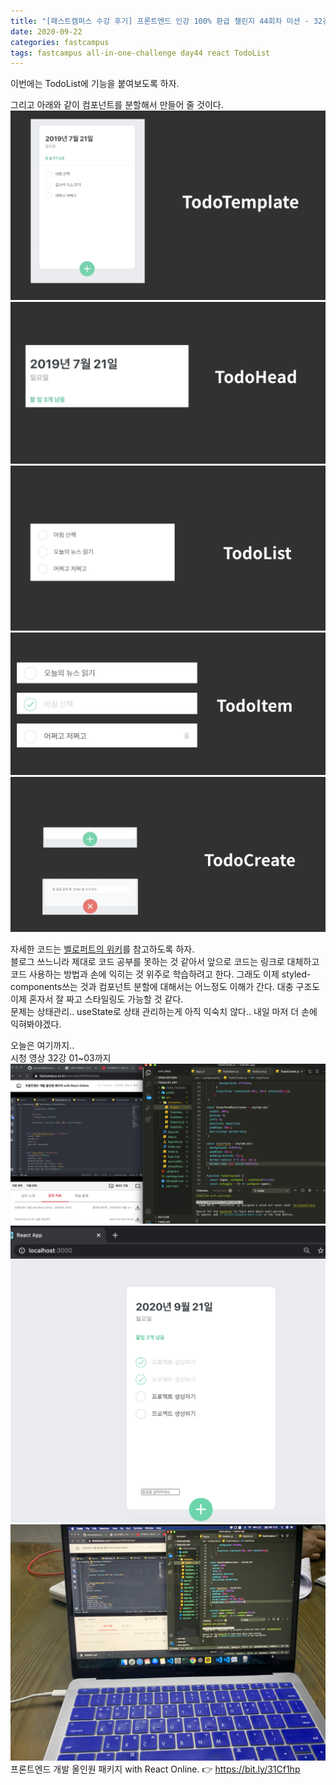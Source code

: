 ```yaml
---
title: "[패스트캠퍼스 수강 후기] 프론트엔드 인강 100% 환급 챌린지 44회차 미션 - 32강 TodoList만들기 2"
date: 2020-09-22
categories: fastcampus
tags: fastcampus all-in-one-challenge day44 react TodoList
---
```


이번에는 TodoList에 기능을 붙여보도록 하자.

그리고 아래와 같이 컴포넌트를 분할해서 만들어 줄 것이다.  
![컴포넌트분할](/images/200921-1.png)
![컴포넌트분할](/images/200921-2.png)
![컴포넌트분할](/images/200921-3.png)
![컴포넌트분할](/images/200921-4.png)
![컴포넌트분할](/images/200921-5.png)

자세한 코드는 [벨로퍼트의 위키](https://react.vlpt.us/mashup-todolist/)를 참고하도록 하자.  
블로그 쓰느니라 제대로 코드 공부를 못하는 것 같아서 앞으로 코드는 링크로 대체하고 코드 사용하는 방법과 손에 익히는 것 위주로 학습하려고 한다. 그래도 이제 styled-components쓰는 것과 컴포넌트 분할에 대해서는 어느정도 이해가 간다. 대충 구조도 이제 혼자서 잘 짜고 스타일링도 가능할 것 같다.  
문제는 상태관리.. useState로 상태 관리하는게 아직 익숙치 않다.. 내일 마저 더 손에 익혀봐야겠다.

오늘은 여기까지..  
시청 영상 32강 01~03까지  
![수강인증이미지](/images/200921-6.png)
![수강인증이미지](/images/200921-7.png)
![수강인증이미지](/images/200921-8.jpeg)
프론트엔드 개발 올인원 패키지 with React Online. 👉 https://bit.ly/31Cf1hp
